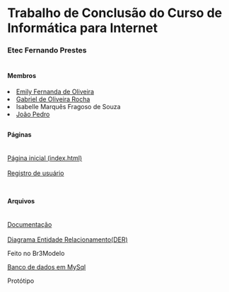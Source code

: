 # Trabalho de Conclusão do Curso de Informática para Internet

<h3>Etec Fernando Prestes</h3>

#

<h4>Membros</h4>
  <li><a href="https://github.com/emilyfernanda">Emily Fernanda de Oliveira</a>
  <li><a href="https://github.com/Gabriel-Dev-Oliveira">Gabriel de Oliveira Rocha</a>
  <li>Isabelle Marquês Fragoso de Souza
  <li><a href="https://github.com/joao-pedro01">João Pedro</a>

##
    
<h4>Páginas</h4><br>
  <a href="https://github.com/joao-pedro01/AjudaDoBem/blob/master/index.html">Página inicial (index.html)</a><br><br>
  <a href="https://github.com/joao-pedro01/AjudaDoBem/blob/master/pages/login.php">Registro de usuário</a><br><br>

##
    
<h4>Arquivos</h4><br>
  <a href="https://github.com/joao-pedro01/AjudadoBem/blob/master/files/AjudaDoBem.pdf">Documentação</a><br><br>
  <a href="https://github.com/joao-pedro01/AjudadoBem/blob/master/files/tcc.brM3">Diagrama Entidade Relacionamento(DER)</a>
  <p>Feito no Br3Modelo</p>
  <a href="https://github.com/joao-pedro01/AjudadoBem/blob/master/files/ajuda_do_bem.sql">Banco de dados em MySql</a>
  <p>Protótipo</p>
